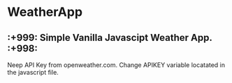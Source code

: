 # WeatherApp
## :+999: Simple Vanilla Javascipt Weather App. :+998:
Neep API Key from openweather.com.
Change APIKEY variable locatated in the javascript file.
